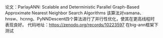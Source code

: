 论文：ParlayANN: Scalable and Deterministic Parallel Graph-Based Approximate Nearest Neighbor Search Algorithms
该算法对vamana、hnsw、hcnng、PyNNDescent四个算法进行了并行性优化，使其在更高线程时表现良好。
代码地址：https://zenodo.org/records/10223597
在big-ann框架下测试
